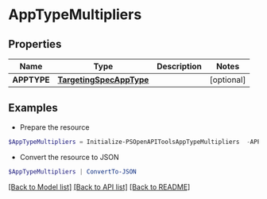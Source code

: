 # AppTypeMultipliers
## Properties

Name | Type | Description | Notes
------------ | ------------- | ------------- | -------------
**APPTYPE** | [**TargetingSpecAppType**](TargetingSpecAppType.md) |  | [optional] 

## Examples

- Prepare the resource
```powershell
$AppTypeMultipliers = Initialize-PSOpenAPIToolsAppTypeMultipliers  -APPTYPE null
```

- Convert the resource to JSON
```powershell
$AppTypeMultipliers | ConvertTo-JSON
```

[[Back to Model list]](../README.md#documentation-for-models) [[Back to API list]](../README.md#documentation-for-api-endpoints) [[Back to README]](../README.md)

